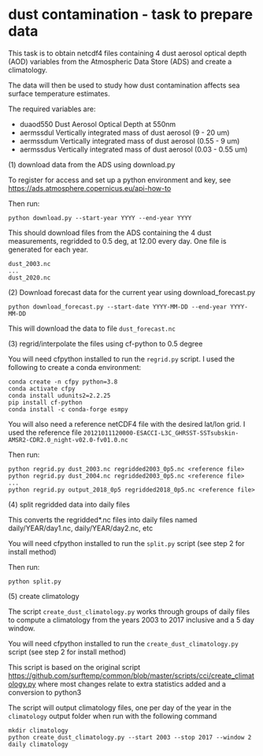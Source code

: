 # dust contamination - task to prepare data

This task is to obtain netcdf4 files containing 4 dust aerosol optical depth (AOD) variables from the Atmospheric Data Store (ADS) and create a climatology.

The data will then be used to study how dust contamination affects sea surface temperature estimates.

The required variables are:

* duaod550   Dust Aerosol Optical Depth at 550nm
* aermssdul  Vertically integrated mass of dust aerosol (9 - 20 um)
* aermssdum  Vertically integrated mass of dust aerosol (0.55 - 9 um)
* aermssdus  Vertically integrated mass of dust aerosol (0.03 - 0.55 um)

(1) download data from the ADS using download.py

To register for access and set up a python environment and key, see https://ads.atmosphere.copernicus.eu/api-how-to

Then run:

```
python download.py --start-year YYYY --end-year YYYY
```

This should download files from the ADS containing the 4 dust measurements, regridded to 0.5 deg, at 12.00 every day.  One file is generated for each year.

```
dust_2003.nc
...
dust_2020.nc
```

(2) Download forecast data for the current year using download_forecast.py

```
python download_forecast.py --start-date YYYY-MM-DD --end-year YYYY-MM-DD
```

This will download the data to file `dust_forecast.nc`

(3) regrid/interpolate the files using cf-python to 0.5 degree 

You will need cfpython installed to run the `regrid.py` script.  I used the following to create a conda environment:

```
conda create -n cfpy python=3.8
conda activate cfpy
conda install udunits2=2.2.25
pip install cf-python
conda install -c conda-forge esmpy
```

You will also need a reference netCDF4 file with the desired lat/lon grid.  I used the reference file `20121011120000-ESACCI-L3C_GHRSST-SSTsubskin-AMSR2-CDR2.0_night-v02.0-fv01.0.nc`

Then run:
```
python regrid.py dust_2003.nc regridded2003_0p5.nc <reference file>
python regrid.py dust_2004.nc regridded2003_0p5.nc <reference file>
...
python regrid.py output_2018_0p5 regridded2018_0p5.nc <reference file>
```

(4) split regridded data into daily files

This converts the regridded*.nc files into daily files named daily/YEAR/day1.nc, daily/YEAR/day2.nc, etc

You will need cfpython installed to run the `split.py` script (see step 2 for install method)

Then run:

```
python split.py
```

(5) create climatology

The script `create_dust_climatology.py` works through groups of daily files to compute a climatology from the years 2003 to 2017 inclusive and a 5 day window.

You will need cfpython installed to run the `create_dust_climatology.py` script (see step 2 for install method)

This script is based on the original script https://github.com/surftemp/common/blob/master/scripts/cci/create_climatology.py where most changes relate to extra statistics added and a conversion to python3

The script will output climatology files, one per day of the year in the `climatology` output folder when run with the following command

```
mkdir climatology
python create_dust_climatology.py --start 2003 --stop 2017 --window 2 daily climatology
```
